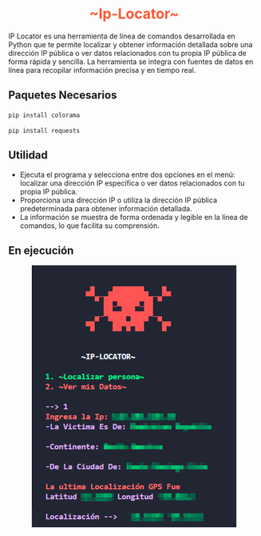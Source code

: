 <h1 align=center style="color: #ff5733;">~Ip-Locator~</h1>

<p>
IP Locator es una herramienta de línea de comandos desarrollada en Python que te permite localizar y obtener información detallada sobre una dirección IP pública o ver datos relacionados con tu propia IP pública de forma rápida y sencilla. La herramienta se integra con fuentes de datos en línea para recopilar información precisa y en tiempo real.
</p>

<h2>
Paquetes Necesarios
</h2>

`pip install colorama`

`pip install requests`

<h2>
Utilidad
</h2>

* Ejecuta el programa y selecciona entre dos opciones en el menú: localizar una dirección IP específica o ver datos relacionados con tu propia IP pública.
* Proporciona una dirección IP o utiliza la dirección IP pública predeterminada para obtener información detallada.
* La información se muestra de forma ordenada y legible en la línea de comandos, lo que facilita su comprensión.

<h2>
En ejecución
</h2>

<p align="center">
  <img src="localizador.png" alt="Imagen de la ejecución">
</p>
